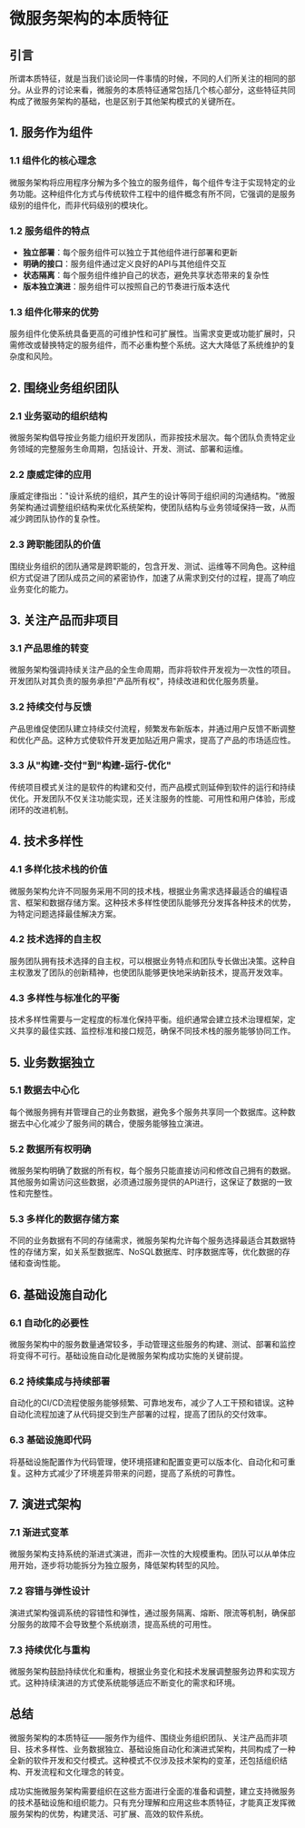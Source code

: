 # 微服务架构的本质特征

## 引言

所谓本质特征，就是当我们谈论同一件事情的时候，不同的人们所关注的相同的部分。从业界的讨论来看，微服务的本质特征通常包括几个核心部分，这些特征共同构成了微服务架构的基础，也是区别于其他架构模式的关键所在。

## 1. 服务作为组件

### 1.1 组件化的核心理念

微服务架构将应用程序分解为多个独立的服务组件，每个组件专注于实现特定的业务功能。这种组件化方式与传统软件工程中的组件概念有所不同，它强调的是服务级别的组件化，而非代码级别的模块化。

### 1.2 服务组件的特点

- **独立部署**：每个服务组件可以独立于其他组件进行部署和更新
- **明确的接口**：服务组件通过定义良好的API与其他组件交互
- **状态隔离**：每个服务组件维护自己的状态，避免共享状态带来的复杂性
- **版本独立演进**：服务组件可以按照自己的节奏进行版本迭代

### 1.3 组件化带来的优势

服务组件化使系统具备更高的可维护性和可扩展性。当需求变更或功能扩展时，只需修改或替换特定的服务组件，而不必重构整个系统。这大大降低了系统维护的复杂度和风险。

## 2. 围绕业务组织团队

### 2.1 业务驱动的组织结构

微服务架构倡导按业务能力组织开发团队，而非按技术层次。每个团队负责特定业务领域的完整服务生命周期，包括设计、开发、测试、部署和运维。

### 2.2 康威定律的应用

康威定律指出："设计系统的组织，其产生的设计等同于组织间的沟通结构。"微服务架构通过调整组织结构来优化系统架构，使团队结构与业务领域保持一致，从而减少跨团队协作的复杂性。

### 2.3 跨职能团队的价值

围绕业务组织的团队通常是跨职能的，包含开发、测试、运维等不同角色。这种组织方式促进了团队成员之间的紧密协作，加速了从需求到交付的过程，提高了响应业务变化的能力。

## 3. 关注产品而非项目

### 3.1 产品思维的转变

微服务架构强调持续关注产品的全生命周期，而非将软件开发视为一次性的项目。开发团队对其负责的服务承担"产品所有权"，持续改进和优化服务质量。

### 3.2 持续交付与反馈

产品思维促使团队建立持续交付流程，频繁发布新版本，并通过用户反馈不断调整和优化产品。这种方式使软件开发更加贴近用户需求，提高了产品的市场适应性。

### 3.3 从"构建-交付"到"构建-运行-优化"

传统项目模式关注的是软件的构建和交付，而产品模式则延伸到软件的运行和持续优化。开发团队不仅关注功能实现，还关注服务的性能、可用性和用户体验，形成闭环的改进机制。

## 4. 技术多样性

### 4.1 多样化技术栈的价值

微服务架构允许不同服务采用不同的技术栈，根据业务需求选择最适合的编程语言、框架和数据存储方案。这种技术多样性使团队能够充分发挥各种技术的优势，为特定问题选择最佳解决方案。

### 4.2 技术选择的自主权

服务团队拥有技术选择的自主权，可以根据业务特点和团队专长做出决策。这种自主权激发了团队的创新精神，也使团队能够更快地采纳新技术，提高开发效率。

### 4.3 多样性与标准化的平衡

技术多样性需要与一定程度的标准化保持平衡。组织通常会建立技术治理框架，定义共享的最佳实践、监控标准和接口规范，确保不同技术栈的服务能够协同工作。

## 5. 业务数据独立

### 5.1 数据去中心化

每个微服务拥有并管理自己的业务数据，避免多个服务共享同一个数据库。这种数据去中心化减少了服务间的耦合，使服务能够独立演进。

### 5.2 数据所有权明确

微服务架构明确了数据的所有权，每个服务只能直接访问和修改自己拥有的数据。其他服务如需访问这些数据，必须通过服务提供的API进行，这保证了数据的一致性和完整性。

### 5.3 多样化的数据存储方案

不同的业务数据有不同的存储需求，微服务架构允许每个服务选择最适合其数据特性的存储方案，如关系型数据库、NoSQL数据库、时序数据库等，优化数据的存储和查询性能。

## 6. 基础设施自动化

### 6.1 自动化的必要性

微服务架构中的服务数量通常较多，手动管理这些服务的构建、测试、部署和监控将变得不可行。基础设施自动化是微服务架构成功实施的关键前提。

### 6.2 持续集成与持续部署

自动化的CI/CD流程使服务能够频繁、可靠地发布，减少了人工干预和错误。这种自动化流程加速了从代码提交到生产部署的过程，提高了团队的交付效率。

### 6.3 基础设施即代码

将基础设施配置作为代码管理，使环境搭建和配置变更可以版本化、自动化和可重复。这种方式减少了环境差异带来的问题，提高了系统的可靠性。

## 7. 演进式架构

### 7.1 渐进式变革

微服务架构支持系统的渐进式演进，而非一次性的大规模重构。团队可以从单体应用开始，逐步将功能拆分为独立服务，降低架构转型的风险。

### 7.2 容错与弹性设计

演进式架构强调系统的容错性和弹性，通过服务隔离、熔断、限流等机制，确保部分服务的故障不会导致整个系统崩溃，提高系统的可用性。

### 7.3 持续优化与重构

微服务架构鼓励持续优化和重构，根据业务变化和技术发展调整服务边界和实现方式。这种持续演进的方式使系统能够适应不断变化的需求和环境。

## 总结

微服务架构的本质特征——服务作为组件、围绕业务组织团队、关注产品而非项目、技术多样性、业务数据独立、基础设施自动化和演进式架构，共同构成了一种全新的软件开发和交付模式。这种模式不仅涉及技术架构的变革，还包括组织结构、开发流程和文化理念的转变。

成功实施微服务架构需要组织在这些方面进行全面的准备和调整，建立支持微服务的技术基础设施和组织能力。只有充分理解和应用这些本质特征，才能真正发挥微服务架构的优势，构建灵活、可扩展、高效的软件系统。